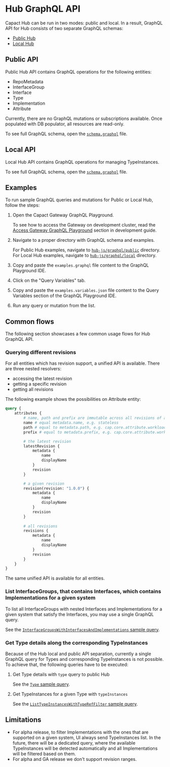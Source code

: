# Hub GraphQL API

Capact Hub can be run in two modes: public and local. In a result, GraphQL API for Hub consists of two separate GraphQL schemas:
- [Public Hub](https://github.com/capactio/capact/tree/main/hub-js/graphql/public/schema.graphql)
- [Local Hub](https://github.com/capactio/capact/tree/main/hub-js/graphql/local/schema.graphql)

## Public API

Public Hub API contains GraphQL operations for the following entities:
- RepoMetadata
- InterfaceGroup
- Interface
- Type
- Implementation
- Attribute

Currently, there are no GraphQL mutations or subscriptions available. Once populated with DB populator, all resources are read-only.

To see full GraphQL schema, open the [`schema.graphql`](https://github.com/capactio/capact/tree/main/hub-js/graphql/public/schema.graphql) file.
 
## Local API

Local Hub API contains GraphQL operations for managing TypeInstances.

To see full GraphQL schema, open the [`schema.graphql`](https://github.com/capactio/capact/tree/main/hub-js/graphql/local/schema.graphql) file.

## Examples

To run sample GraphQL queries and mutations for Public or Local Hub, follow the steps:

1. Open the Capact Gateway GraphQL Playground.

   To see how to access the Gateway on development cluster, read the [Access Gateway GraphQL Playground](../development/development-guide.md#access-gateway-graphql-playground) section in development guide.

1. Navigate to a proper directory with GraphQL schema and examples.
   
   For Public Hub examples, navigate to [`hub-js/graphql/public`](https://github.com/capactio/capact/tree/main/hub-js/graphql/public) directory.
   For Local Hub examples, navigate to [`hub-js/graphql/local`](https://github.com/capactio/capact/tree/main/hub-js/graphql/local) directory.

2. Copy and paste the `examples.graphql` file content to the GraphQL Playground IDE.
3. Click on the "Query Variables" tab.
4. Copy and paste the `examples.variables.json` file content to the Query Variables section of the GraphQL Playground IDE.
5. Run any query or mutation from the list.

## Common flows

The following section showcases a few common usage flows for Hub GraphQL API.

### Querying different revisions

For all entities which has revision support, a unified API is available.
There are three nested resolvers:
- accessing the latest revision
- getting a specific revision
- getting all revisions

The following example shows the possibilities on Attribute entity:

```graphql
query {
    attributes {
        # name, path and prefix are immutable across all revisions of a given node.
        name # equal metadata.name, e.g. stateless
        path # equal to metadata.path, e.g. cap.core.attribute.workload.stateless
        prefix # equal to metadata.prefix, e.g. cap.core.attribute.workload

        # the latest revision
        latestRevision {
            metadata {
                name
                displayName
            }
            revision
        }

        # a given revision
        revision(revision: "1.0.0") {
            metadata {
                name
                displayName
            }
            revision
        }
        
        # all revisions
        revisions {
            metadata {
                name
                displayName
            }
            revision
        }
    }
}
```

The same unified API is available for all entities.

### List InterfaceGroups, that contains Interfaces, which contains Implementations for a given system 

To list all InterfaceGroups with nested Interfaces and Implementations for a given system that satisfy the Interfaces, you may use a single GraphQL query.

See the [`InterfaceGroupsWithInterfacesAndImplementations` sample query](https://github.com/capactio/capact/tree/main/hub-js/graphql/public/examples.graphql).

### Get Type details along the corresponding TypeInstances

Because of the Hub local and public API separation, currently a single GraphQL query for Types and corresponding TypeInstances is not possible.
To achieve that, the following queries have to be executed: 

1. Get Type details with `type` query to public Hub

   See the [`Type` sample query](https://github.com/capactio/capact/tree/main/hub-js/graphql/public/examples.graphql).
   
1. Get TypeInstances for a given Type with `typeInstances`

   See the [`ListTypeInstancesWithTypeRefFilter` sample query](https://github.com/capactio/capact/tree/main/hub-js/graphql/local/examples.graphql).

## Limitations

- For alpha release, to filter Implementations with the ones that are supported on a given system, UI always send TypeInstances list. In the future, there will be a dedicated query, where the available TypeInstances will be detected automatically and all Implementations will be filtered based on them.
- For alpha and GA release we don't support revision ranges.
